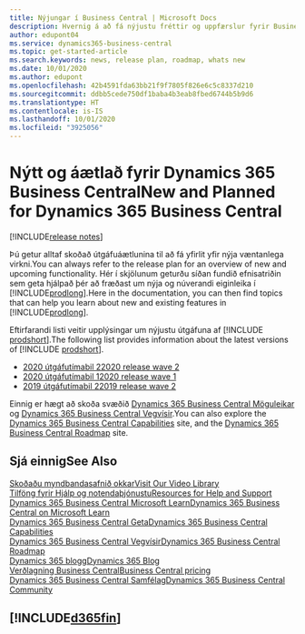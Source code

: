 ```yaml
---
title: Nýjungar í Business Central | Microsoft Docs
description: Hvernig á að fá nýjustu fréttir og uppfærslur fyrir Business Central.
author: edupont04
ms.service: dynamics365-business-central
ms.topic: get-started-article
ms.search.keywords: news, release plan, roadmap, whats new
ms.date: 10/01/2020
ms.author: edupont
ms.openlocfilehash: 42b4591fda63bb21f9f7805f826e6c5c8337d210
ms.sourcegitcommit: ddbb5cede750df1baba4b3eab8fbed6744b5b9d6
ms.translationtype: HT
ms.contentlocale: is-IS
ms.lasthandoff: 10/01/2020
ms.locfileid: "3925056"
---
```

# <a name="new-and-planned-for-dynamics-365-business-central"></a><span data-ttu-id="90174-103">Nýtt og áætlað fyrir Dynamics 365 Business Central</span><span class="sxs-lookup"><span data-stu-id="90174-103">New and Planned for Dynamics 365 Business Central</span></span>

[!INCLUDE[release notes](includes/release-notes.md)]

<span data-ttu-id="90174-104">Þú getur alltaf skoðað útgáfuáætlunina til að fá yfirlit yfir nýja væntanlega virkni.</span><span class="sxs-lookup"><span data-stu-id="90174-104">You can always refer to the release plan for an overview of new and upcoming functionality.</span></span> <span data-ttu-id="90174-105">Hér í skjölunum geturðu síðan fundið efnisatriðin sem geta hjálpað þér að fræðast um nýja og núverandi eiginleika í [!INCLUDE[prodlong](includes/prodlong.md)].</span><span class="sxs-lookup"><span data-stu-id="90174-105">Here in the documentation, you can then find topics that can help you learn about new and existing features in [!INCLUDE[prodlong](includes/prodlong.md)].</span></span> 

<span data-ttu-id="90174-106">Eftirfarandi listi veitir upplýsingar um nýjustu útgáfuna af [!INCLUDE [prodshort](includes/prodshort.md)].</span><span class="sxs-lookup"><span data-stu-id="90174-106">The following list provides information about the latest versions of [!INCLUDE [prodshort](includes/prodshort.md)].</span></span>  

* [<span data-ttu-id="90174-107">2020 útgáfutímabil 2</span><span class="sxs-lookup"><span data-stu-id="90174-107">2020 release wave 2</span></span>](/dynamics365-release-plan/2020wave2/smb/dynamics365-business-central/planned-features)  
* [<span data-ttu-id="90174-108">2020 útgáfutímabil 1</span><span class="sxs-lookup"><span data-stu-id="90174-108">2020 release wave 1</span></span>](/dynamics365-release-plan/2020wave1/dynamics365-business-central/planned-features)  
* [<span data-ttu-id="90174-109">2019 útgáfutímabil 2</span><span class="sxs-lookup"><span data-stu-id="90174-109">2019 release wave 2</span></span>](/dynamics365-release-plan/2019wave2/dynamics365-business-central/planned-features)  

<span data-ttu-id="90174-110">Einnig er hægt að skoða svæðið [Dynamics 365 Business Central Möguleikar](https://dynamics.microsoft.com/business-central/capabilities/) og [Dynamics 365 Business Central Vegvísir](https://dynamics.microsoft.com).</span><span class="sxs-lookup"><span data-stu-id="90174-110">You can also explore the [Dynamics 365 Business Central Capabilities](https://dynamics.microsoft.com/business-central/capabilities/) site, and the [Dynamics 365 Business Central Roadmap](https://dynamics.microsoft.com) site.</span></span>  

## <a name="see-also"></a><span data-ttu-id="90174-111">Sjá einnig</span><span class="sxs-lookup"><span data-stu-id="90174-111">See Also</span></span>

[<span data-ttu-id="90174-112">Skoðaðu myndbandasafnið okkar</span><span class="sxs-lookup"><span data-stu-id="90174-112">Visit Our Video Library</span></span>](across-videos.md)  
[<span data-ttu-id="90174-113">Tilföng fyrir Hjálp og notendaþjónustu</span><span class="sxs-lookup"><span data-stu-id="90174-113">Resources for Help and Support</span></span>](product-help-and-support.md)  
[<span data-ttu-id="90174-114">Dynamics 365 Business Central Microsoft Learn</span><span class="sxs-lookup"><span data-stu-id="90174-114">Dynamics 365 Business Central on Microsoft Learn</span></span>](/learn/browse/?products=dynamics-business-central)  
[<span data-ttu-id="90174-115">Dynamics 365 Business Central Geta</span><span class="sxs-lookup"><span data-stu-id="90174-115">Dynamics 365 Business Central Capabilities</span></span>](https://dynamics.microsoft.com/business-central/capabilities/)  
[<span data-ttu-id="90174-116">Dynamics 365 Business Central Vegvísir</span><span class="sxs-lookup"><span data-stu-id="90174-116">Dynamics 365 Business Central Roadmap</span></span>](https://dynamics.microsoft.com/roadmap/business-central/)  
[<span data-ttu-id="90174-117">Dynamics 365 blogg</span><span class="sxs-lookup"><span data-stu-id="90174-117">Dynamics 365 Blog</span></span>](https://cloudblogs.microsoft.com/dynamics365/it/product/business-central/)  
[<span data-ttu-id="90174-118">Verðlagning Business Central</span><span class="sxs-lookup"><span data-stu-id="90174-118">Business Central pricing</span></span>](https://dynamics.microsoft.com/business-central/overview/#pricing)  
[<span data-ttu-id="90174-119">Dynamics 365 Business Central Samfélag</span><span class="sxs-lookup"><span data-stu-id="90174-119">Dynamics 365 Business Central Community</span></span>](https://community.dynamics.com/business/)

## [!INCLUDE[d365fin](includes/free_trial_md.md)]
